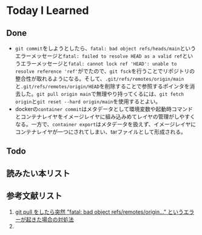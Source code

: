 # Today I Learned

## Done
- `git commit`をしようとしたら、`fatal: bad object refs/heads/main`というエラーメッセージと`fatal: failed to resolve HEAD as a valid ref`というエラーメッセージと`fatal: cannot lock ref 'HEAD': unable to resolve reference 'ref'`がでたので、`git fsck`を行うことでリポジトリの整合性が取れるようになる。そして、`.git/refs/remotes/origin/main`と`.git/refs/remotes/origin/HEAD`を削除することで参照するポインタを消去した。`git pull origin main`で無理やり持ってくるには、`git fetch origin`と`git reset --hard origin/main`を使用するとよい。
- dockerの`container commit`はメタデータとして環境変数や起動時コマンドとコンテナレイヤをイメージレイヤに組み込みめてレイヤの管理がしやすくなる。一方で、`container export`はメタデータを扱えず、イメージレイヤにコンテナレイヤが一つにされてしまい、tarファイルとして形成される。

## Todo

## 読みたい本リスト

## 参考文献リスト
1. [git pull をしたら突然 "fatal: bad object refs/remotes/origin..." というエラーが起きた場合の対処法](https://obel.hatenablog.jp/entry/20220803/1659461400)
2. 